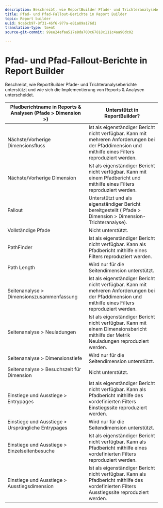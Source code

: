 ```yaml
---
description: Beschreibt, wie ReportBuilder Pfade- und Trichteranalyseberichte unterstützt und wie sich die Implementierung von Reports & Analysen unterscheidet.
title: Pfad- und Pfad-Fallout-Berichte in Report Builder
topic: Report builder
uuid: 9ca6cb97-8f31-46f6-977a-e81a89a176d1
translation-type: tm+mt
source-git-commit: 99ee24efaa517e8da700c67818c111c4aa90dc02

---
```



# Pfad- und Pfad-Fallout-Berichte in Report Builder

Beschreibt, wie ReportBuilder Pfade- und Trichteranalyseberichte unterstützt und wie sich die Implementierung von Reports &amp; Analysen unterscheidet.

| Pfadberichtname in Reports &amp; Analysen (Pfade &gt; Dimension &gt;) | Unterstützt in ReportBuilder? |
|--- |--- |
| Nächste/Vorherige  Dimensionsfluss | Ist als eigenständiger Bericht nicht verfügbar. Kann mit mehreren Anforderungen bei der Pfaddimension und mithilfe eines Filters reproduziert werden. |
| Nächste/Vorherige  Dimension | Ist als eigenständiger Bericht nicht verfügbar. Kann mit einem Pfadbericht und mithilfe eines Filters reproduziert werden. |
| Fallout | Unterstützt und als eigenständiger Bericht bereitgestellt ( Pfade &gt; Dimension &gt; Dimension-Trichteranalyse). |
| Vollständige Pfade | Nicht unterstützt. |
| PathFinder | Ist als eigenständiger Bericht nicht verfügbar. Kann als Pfadbericht mithilfe eines Filters reproduziert werden. |
| Path Length | Wird nur für die Seitendimension unterstützt. |
| Seitenanalyse &gt;  Dimensionszusammenfassung | Ist als eigenständiger Bericht nicht verfügbar. Kann mit mehreren Anforderungen bei der Pfaddimension und mithilfe eines Filters reproduziert werden. |
| Seitenanalyse &gt; Neuladungen | Ist als eigenständiger Bericht nicht verfügbar. Kann mit einem Dimensionsbericht mithilfe der Metrik Neuladungen reproduziert werden. |
| Seitenanalyse &gt; Dimensionstiefe | Wird nur für die Seitendimension unterstützt. |
| Seitenanalyse &gt; Besuchszeit für Dimension | Nicht unterstützt. |
| Einstiege und Ausstiege &gt; Entrypages | Ist als eigenständiger Bericht nicht verfügbar. Kann als Pfadbericht mithilfe des vordefinierten Filters Einstiegssite reproduziert werden. |
| Einstiege und Ausstiege &gt; Ursprüngliche Entrypages | Wird nur für die Seitendimension unterstützt. |
| Einstiege und Ausstiege &gt; Einzelseitenbesuche | Ist als eigenständiger Bericht nicht verfügbar. Kann als Pfadbericht mithilfe eines vordefinierten Filters reproduziert werden. |
| Einstiege und Ausstiege &gt; Ausstiegsdimension | Ist als eigenständiger Bericht nicht verfügbar. Kann als Pfadbericht mithilfe des vordefinierten Filters Ausstiegssite reproduziert werden. |
